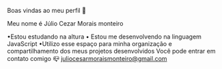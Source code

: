 Boas vindas ao meu perfil 🩵

Meu nome é Júlio Cezar Morais monteiro 

•Estou estudando na altura
• Estou me desenvolvendo na linguagem JavaScript 
•Utilizo esse espaço para minha organização e compartilhamento dos meus projetos desenvolvidos
Você pode entrar em contato comigo 📪
juliocesarmoraismonteiro@gmail.com 

